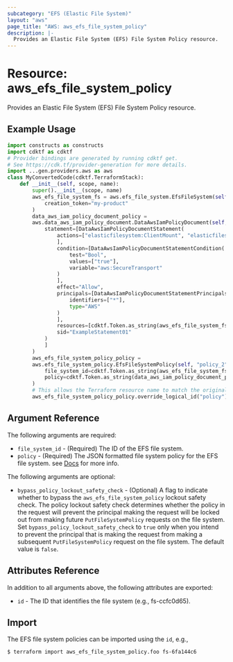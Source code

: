 ```yaml
---
subcategory: "EFS (Elastic File System)"
layout: "aws"
page_title: "AWS: aws_efs_file_system_policy"
description: |-
  Provides an Elastic File System (EFS) File System Policy resource.
---
```


# Resource: aws_efs_file_system_policy

Provides an Elastic File System (EFS) File System Policy resource.

## Example Usage

```python
import constructs as constructs
import cdktf as cdktf
# Provider bindings are generated by running cdktf get.
# See https://cdk.tf/provider-generation for more details.
import ...gen.providers.aws as aws
class MyConvertedCode(cdktf.TerraformStack):
    def __init__(self, scope, name):
        super().__init__(scope, name)
        aws_efs_file_system_fs = aws.efs_file_system.EfsFileSystem(self, "fs",
            creation_token="my-product"
        )
        data_aws_iam_policy_document_policy =
        aws.data_aws_iam_policy_document.DataAwsIamPolicyDocument(self, "policy",
            statement=[DataAwsIamPolicyDocumentStatement(
                actions=["elasticfilesystem:ClientMount", "elasticfilesystem:ClientWrite"
                ],
                condition=[DataAwsIamPolicyDocumentStatementCondition(
                    test="Bool",
                    values=["true"],
                    variable="aws:SecureTransport"
                )
                ],
                effect="Allow",
                principals=[DataAwsIamPolicyDocumentStatementPrincipals(
                    identifiers=["*"],
                    type="AWS"
                )
                ],
                resources=[cdktf.Token.as_string(aws_efs_file_system_fs.arn)],
                sid="ExampleStatement01"
            )
            ]
        )
        aws_efs_file_system_policy_policy =
        aws.efs_file_system_policy.EfsFileSystemPolicy(self, "policy_2",
            file_system_id=cdktf.Token.as_string(aws_efs_file_system_fs.id),
            policy=cdktf.Token.as_string(data_aws_iam_policy_document_policy.json)
        )
        # This allows the Terraform resource name to match the original name. You can remove the call if you don't need them to match.
        aws_efs_file_system_policy_policy.override_logical_id("policy")
```

## Argument Reference

The following arguments are required:

* `file_system_id` - (Required) The ID of the EFS file system.
* `policy` - (Required) The JSON formatted file system policy for the EFS file system. see [Docs](https://docs.aws.amazon.com/efs/latest/ug/access-control-overview.html#access-control-manage-access-intro-resource-policies) for more info.

The following arguments are optional:

* `bypass_policy_lockout_safety_check` - (Optional) A flag to indicate whether to bypass the `aws_efs_file_system_policy` lockout safety check. The policy lockout safety check determines whether the policy in the request will prevent the principal making the request will be locked out from making future `PutFileSystemPolicy` requests on the file system. Set `bypass_policy_lockout_safety_check` to `true` only when you intend to prevent the principal that is making the request from making a subsequent `PutFileSystemPolicy` request on the file system. The default value is `false`.

## Attributes Reference

In addition to all arguments above, the following attributes are exported:

* `id` - The ID that identifies the file system (e.g., fs-ccfc0d65).

## Import

The EFS file system policies can be imported using the `id`, e.g.,

```
$ terraform import aws_efs_file_system_policy.foo fs-6fa144c6
```

<!-- cache-key: cdktf-0.17.0-pre.15 input-54ff1ad3ad8111bee37a73d864b18607a7a080dcf8045cba19027a4bd29ed440 -->